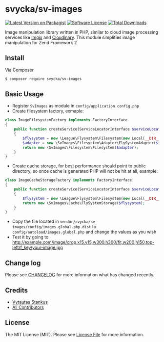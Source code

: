 # svycka/sv-images

[![Latest Version on Packagist][ico-version]][link-packagist]
[![Software License][ico-license]](LICENSE.md)
[![Total Downloads][ico-downloads]][link-downloads]

Image manipulation library written in PHP, similar to cloud image processing services like [Imgix](http://www.imgix.com/) and [Cloudinary](http://cloudinary.com/). This module simplifies image manipulation for Zend Framework 2


## Install

Via Composer

``` bash
$ composer require svycka/sv-images
```

## Basic Usage

- Register `SvImages` as module in `config/application.config.php`
- Create filesystem factory, exmaple:
```php
class ImageFilesystemFactory implements FactoryInterface
{
    public function createService(ServiceLocatorInterface $serviceLocator)
    {
        $flysystem = new \League\Flysystem\Filesystem(new Local(__DIR__.'/path/to/files'));
        $adapter = new \SvImages\Filesystem\Adapter\FlySystemAdapter($flysystem);
        return new \SvImages\Filesystem\Filesystem($adapter);
    }
}
```
- Create cache storage, for best performance should point to public directory, so once cache is generated PHP will not be hit at all, example:
```php
class ImageCacheStorageFactory implements FactoryInterface
{
    public function createService(ServiceLocatorInterface $serviceLocator)
    {
        $flysystem = new \League\Flysystem\Filesystem(new Local(__DIR__.'/path/to/public'));
        return new \SvImages\Cache\FlySystemStorage($flysystem);
    }
}
```
- Copy the file located in `vendor/svycka/sv-images/config/images.global.php.dist` to `config/autoload/images.global.php` and change the values as you wish
- Test it by going to http://example.com/image/crop,x15,y15,w300,h300/fit,w200,h150,top-left/f_key/your-image.jpg

## Change log

Please see [CHANGELOG](CHANGELOG.md) for more information what has changed recently.

## Credits

- [Vytautas Stankus][link-author]
- [All Contributors][link-contributors]

## License

The MIT License (MIT). Please see [License File](LICENSE.md) for more information.

[ico-version]: https://img.shields.io/packagist/v/svycka/sv-images.svg?style=flat-square
[ico-license]: https://img.shields.io/badge/license-MIT-brightgreen.svg?style=flat-square
[ico-downloads]: https://img.shields.io/packagist/dt/svycka/sv-images.svg?style=flat-square

[link-packagist]: https://packagist.org/packages/svycka/sv-images
[link-downloads]: https://packagist.org/packages/svycka/sv-images
[link-author]: https://github.com/svycka
[link-contributors]: https://github.com/svycka/sv-images/graphs/contributors
